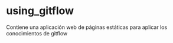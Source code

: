 # using_gitflow

Contiene una aplicación web de páginas estáticas para aplicar los conocimientos de gitflow